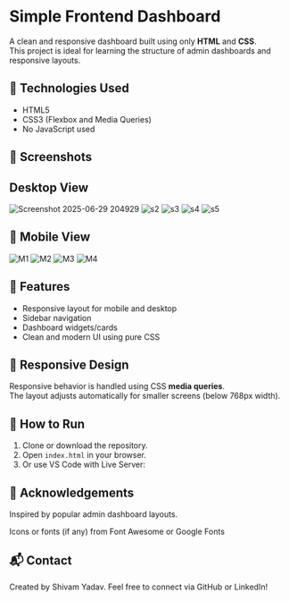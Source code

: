 # Simple Frontend Dashboard

A clean and responsive dashboard built using only **HTML** and **CSS**.  
This project is ideal for learning the structure of admin dashboards and responsive layouts.

## 🧰 Technologies Used

- HTML5
- CSS3 (Flexbox and Media Queries)
- No JavaScript used

## 📸 Screenshots

## Desktop View 

![Screenshot 2025-06-29 204929](https://github.com/user-attachments/assets/d365466f-ce9f-493d-812c-fe984d91cee7)
![s2](https://github.com/user-attachments/assets/ca2be98c-278f-4d2a-9572-a4a283c95432)
![s3](https://github.com/user-attachments/assets/bb43f71d-4f30-4232-8322-12ab4e5cba87)
![s4](https://github.com/user-attachments/assets/213407b0-6f68-486c-b461-2cbd481cfdab)
![s5](https://github.com/user-attachments/assets/161db6fd-6ec5-4938-8d6b-a58da24b8228)


## 📱 Mobile View

![M1](https://github.com/user-attachments/assets/65ed0752-ce10-4847-89ee-1a1f83264459)
 ![M2](https://github.com/user-attachments/assets/767b5011-f50b-4820-ae95-4d26a2c681d5)
![M3](https://github.com/user-attachments/assets/b2316b07-64f3-49c7-ba3a-f6b57cf44fa6)
![M4](https://github.com/user-attachments/assets/8d02c818-62de-4e4e-b18b-c686f4f6b0ba)


## 🎨 Features

- Responsive layout for mobile and desktop
- Sidebar navigation
- Dashboard widgets/cards
- Clean and modern UI using pure CSS

## 📱 Responsive Design

Responsive behavior is handled using CSS **media queries**.  
The layout adjusts automatically for smaller screens (below 768px width).


## 🚀 How to Run

1. Clone or download the repository.
2. Open `index.html` in your browser.
3. Or use VS Code with Live Server:


## 🙌 Acknowledgements
Inspired by popular admin dashboard layouts.

Icons or fonts (if any) from Font Awesome or Google Fonts

## 📬 Contact
Created by Shivam Yadav.
Feel free to connect via GitHub or LinkedIn!









 
